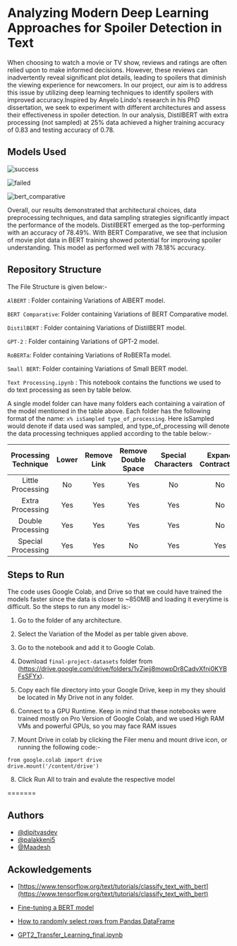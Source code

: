 
# Analyzing Modern Deep Learning Approaches for Spoiler Detection in Text

When choosing to watch a movie or TV show, reviews and ratings are often relied upon to make informed decisions. However, these reviews can inadvertently reveal significant plot details, leading to spoilers that diminish the viewing experience for newcomers. In our project, our aim is to address this issue by utilizing deep learning techniques to identify spoilers with improved accuracy.Inspired by Anyelo Lindo's research in his PhD dissertation, we seek to experiment with different architectures and assess their effectiveness in spoiler detection. In our analysis, DistilBERT with extra processing (not sampled) at 25% data achieved a higher training accuracy of 0.83 and testing accuracy of 0.78. 


## Models Used

![success](https://iili.io/HU6MkCb.png)


![failed](https://iili.io/HU6W6Lg.png)


![bert_comparative](https://iili.io/HU6XF24.png)


Overall, our results demonstrated that architectural choices, data preprocessing techniques, and data sampling strategies significantly impact the performance of the models. DistilBERT emerged as the top-performing with an accuracy of 78.49\%. With BERT Comparative, we see that inclusion of movie plot data in BERT training showed potential for improving spoiler understanding. This model as performed well with 78.18\% accuracy. 


## Repository Structure

The File Structure is given below:- 



```AlBERT``` : Folder containing Variations of AlBERT model. 

```BERT Comparative```: Folder containing Variations of BERT Comparative model. 

```DistilBERT``` : Folder containing Variations of DistilBERT model. 

```GPT-2``` : Folder containing Variations of GPT-2 model. 

```RoBERTa```: Folder containing Variations of RoBERTa model. 

```Small BERT```: Folder containing Variations of Small BERT model. 

```Text Processing.ipynb``` : This notebook contains the functions we used to do text processing as seen by table below. 

A single model folder can have many folders each containing a vairation of the model mentioned in the table above. Each folder has the following format of the name: ```x% isSampled type_of_processing```. Here isSampled would denote if data used was sampled, and type_of_processing will denote the data processing techniques applied according to the table below:- 

| Processing  Technique | Lower | Remove Link | Remove Double Space | Special  Characters | Expand Contraction | Remove Accented Characters | Stopwords |
|:---------------------:|:-----:|:-----------:|:-------------------:|:-------------------:|:------------------:|:--------------------------:|:---------:|
|   Little Processing   |   No  |     Yes     |         Yes         |          No         |         No         |             No             |     No    |
|    Extra Processing   |  Yes  |     Yes     |         Yes         |         Yes         |         No         |             No             |     No    |
|   Double Processing   |  Yes  |     Yes     |         Yes         |         Yes         |         No         |             No             |    Yes    |
|   Special Processing  |  Yes  |     Yes     |          No         |         Yes         |         Yes        |             Yes            |     No    |



## Steps to Run 

The code uses Google Colab, and Drive so that we could have trained the models faster since the data is closer to ~850MB and loading it everytime is difficult. So the steps to run any model is:- 


1. Go to the folder of any architecture. 

2. Select the Variation of the Model as per table given above. 

3. Go to the notebook and add it to Google Colab. 

4. Download ```final-project-datasets``` folder from (https://drive.google.com/drive/folders/1vZjejj8mowpDr8CadvXfnj0KYBFsSFYx). 

5. Copy each file directory into your Google Drive, keep in my they should be located in My Drive not in any folder. 


6. Connect to a GPU Runtime. Keep in mind that these notebooks were trained mostly on Pro Version of Google Colab, and we used High RAM VMs and powerful GPUs, so you may face RAM issues 

7. Mount Drive in colab by clicking the Filer menu and mount drive icon, or running the following code:- 

  ```
  from google.colab import drive
  drive.mount('/content/drive')
  ```
  
8. Click Run All to train and evalute the respective model


=======
## Authors

- [@dipitvasdev](https://www.github.com/dipitvasdev)
- [@palakkeni5](https://github.com/palakkeni5)
- [@Maadesh](https://github.com/Maadesh)

## Ackowledgements 

- [https://www.tensorflow.org/text/tutorials/classify_text_with_bert](https://www.tensorflow.org/text/tutorials/classify_text_with_bert)


- [Fine-tuning a BERT model](https://www.tensorflow.org/tfmodels/nlp/fine_tune_bert)

- [How to randomly select rows from Pandas DataFrame](https://www.geeksforgeeks.org/how-to-randomly-select-rows-from-pandas-dataframe/#)

- [GPT2_Transfer_Learning_final.ipynb](https://github.com/almarengo/gpt2-text-classification/blob/main/GPT2_Transfer_Learning_final.ipynb)
